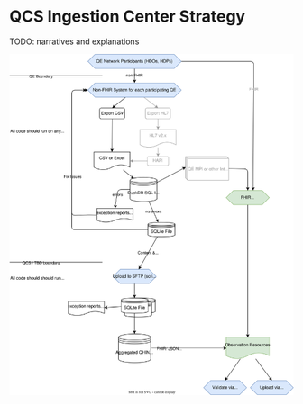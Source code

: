 # QCS Ingestion Center Strategy

TODO: narratives and explanations

![Architecture](support/docs/architecture.drawio.svg)